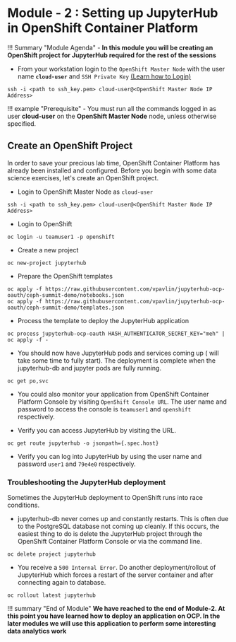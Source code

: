 # Module - 2 : Setting up JupyterHub in OpenShift Container Platform

!!! Summary "Module Agenda"
    - **In this module you will be creating an OpenShift project for JupyterHub required for the rest of the sessions**

- From your workstation login to the ``OpenShift Master Node`` with the user name **``cloud-user``** and ``SSH Private Key`` [(Learn how to Login)](https://ksingh7.github.io/data-show/#accessing-the-lab)

```
ssh -i <path to ssh_key.pem> cloud-user@<OpenShift Master Node IP Address>
```  

!!! example "Prerequisite"
    - You must run all the commands logged in as user **cloud-user** on the **OpenShift Master Node** node, unless otherwise specified. 

## Create an OpenShift Project

In order to save your precious lab time, OpenShift Container Platform has already been installed and configured. Before you begin with some data science exercises, let's create an OpenShift project.

- Login to OpenShift Master Node as ``cloud-user``

```
ssh -i <path to ssh_key.pem> cloud-user@<OpenShift Master Node IP Address>
```

- Login to OpenShift

```
oc login -u teamuser1 -p openshift
```

- Create a new project

```
oc new-project jupyterhub
```

- Prepare the OpenShift templates

```
oc apply -f https://raw.githubusercontent.com/vpavlin/jupyterhub-ocp-oauth/ceph-summit-demo/notebooks.json
oc apply -f https://raw.githubusercontent.com/vpavlin/jupyterhub-ocp-oauth/ceph-summit-demo/templates.json
```

- Process the template to deploy the JupyterHub application

```
oc process jupyterhub-ocp-oauth HASH_AUTHENTICATOR_SECRET_KEY="meh" | oc apply -f -
```

- You should now have JupyterHub pods and services coming up ( will take some time to fully start).  The deployment is complete when the jupyterhub-db and jupyter pods are fully running.
```
oc get po,svc
```

- You could also monitor your application from OpenShift Container Platform Console by visiting ``OpenShift Console URL``. The user name and password to access the console is ``teamuser1`` and ``openshift`` respectively.

- Verify you can access JupyterHub by visiting the URL.
```
oc get route jupyterhub -o jsonpath={.spec.host}
```

- Verify you can log into JupyterHub by using the user name and password ``user1`` and ``79e4e0`` respectively.

### Troubleshooting the JupyterHub deployment

Sometimes the JupyterHub deployment to OpenShift runs into race conditions.

- jupyterhub-db never comes up and constantly restarts.  This is often due to the PostgreSQL database not coming up cleanly.  If this occurs, the easiest thing to do is delete the JupyterHub project through the OpenShift Container Platform Console or via the command line.

```
oc delete project jupyterhub
```

- You receive a ``500 Internal Error``.  Do another deployment/rollout of JupyterHub which forces a restart of the server container and after connecting again to database.
```
oc rollout latest jupyterhub
```

!!! summary "End of Module"
    **We have reached to the end of Module-2. At this point you have learned how to deploy an application on OCP. In the later modules we will use this application to perform some interesting data analytics work**
